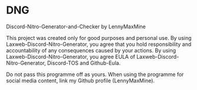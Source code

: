 # DNG
Discord-Nitro-Generator-and-Checker
by LennyMaxMine

This project was created only for good purposes and personal use.
By using Laxweb-Discord-Nitro-Generator, you agree that you hold responsibility and accountability of any consequences caused by your actions.
By using Laxweb-Discord-Nitro-Generator, you agree EULA of Laxweb-Discord-Nitro-Generator, Discord-TOS and Github-Eula.

Do not pass this programme off as yours. When using the programme for social media content, link my Github profile (LennyMaxMine).
